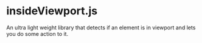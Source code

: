 # insideViewport.js
An ultra light weight library that detects if an element is in viewport and lets you do some action to it.
